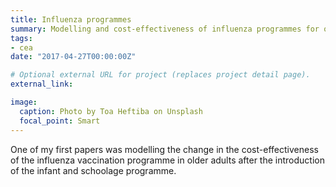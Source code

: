```yaml
---
title: Influenza programmes
summary: Modelling and cost-effectiveness of influenza programmes for older adults.
tags:
- cea
date: "2017-04-27T00:00:00Z"

# Optional external URL for project (replaces project detail page).
external_link: 

image:
  caption: Photo by Toa Heftiba on Unsplash
  focal_point: Smart
---
```


One of my first papers was modelling the change in the cost-effectiveness of the influenza vaccination programme in older adults after the introduction of the infant and schoolage programme.
